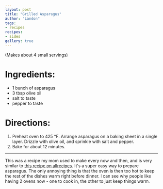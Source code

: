 ```yaml
---
layout: post
title: "Grilled Asparagus"
author: "Landon"
tags:
- recipes
recipes:
- sides
gallery: true
---
```


(Makes about 4 small servings)

# Ingredients:

- 1 bunch of asparagus
- 3 tbsp olive oil
- salt to taste
- pepper to taste

# Directions:

1. Preheat oven to 425 °F. Arrange asparagus on a baking sheet in a single layer. Drizzle with olive oil, and sprinkle with salt and pepper.
2. Bake for about 12 minutes.

---

This was a recipe my mom used to make every now and then, and is very similar to [this recipe on allrecipes](https://www.allrecipes.com/recipe/214931/oven-roasted-asparagus/). It's a super easy way to prepare asparagus. The only annoying thing is that the oven is then too hot to keep the rest of the dishes warm right before dinner. I can see why people like having 2 ovens now - one to cook in, the other to just keep things warm.

<div class="gallery">
<figure name="1" alt="asparagus" caption="This is a super easy, quick, and tasty way to prep asparagus"></figure>
</div>
